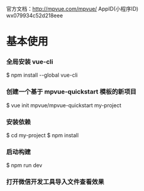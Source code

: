 官方文档：http://mpvue.com/mpvue/
AppID(小程序ID)	wx079934c52d218eee

# 基本使用
### 全局安装 vue-cli
$ npm install --global vue-cli

### 创建一个基于 mpvue-quickstart 模板的新项目
$ vue init mpvue/mpvue-quickstart my-project

### 安装依赖
$ cd my-project
$ npm install
### 启动构建
$ npm run dev

### 打开微信开发工具导入文件查看效果






